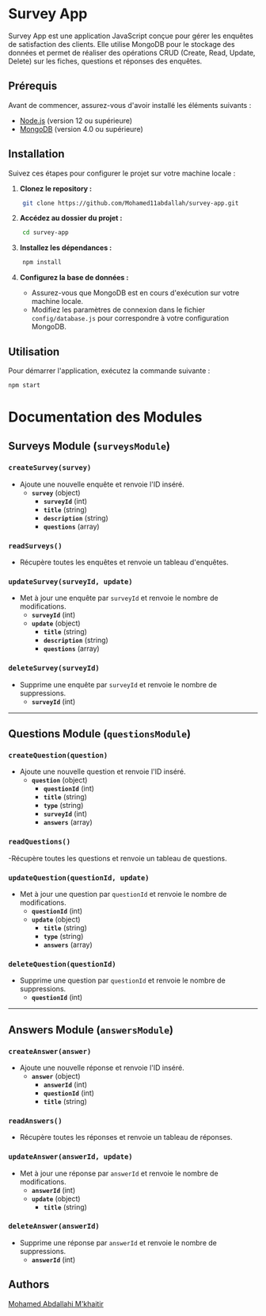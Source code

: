 # Survey App

Survey App est une application JavaScript conçue pour gérer les enquêtes de satisfaction des clients. Elle utilise MongoDB pour le stockage des données et permet de réaliser des opérations CRUD (Create, Read, Update, Delete) sur les fiches, questions et réponses des enquêtes.

## Prérequis

Avant de commencer, assurez-vous d'avoir installé les éléments suivants :

- [Node.js](https://nodejs.org/) (version 12 ou supérieure)
- [MongoDB](https://www.mongodb.com/try/download/community) (version 4.0 ou supérieure)

## Installation

Suivez ces étapes pour configurer le projet sur votre machine locale :

1. **Clonez le repository :**

```bash
    git clone https://github.com/Mohamed11abdallah/survey-app.git
```

2. **Accédez au dossier du projet :**

```bash
    cd survey-app
```

3. **Installez les dépendances :**

```bash
    npm install
```

4. **Configurez la base de données :**

    - Assurez-vous que MongoDB est en cours d'exécution sur votre machine locale.
    - Modifiez les paramètres de connexion dans le fichier `config/database.js` pour correspondre à votre configuration MongoDB.

## Utilisation

Pour démarrer l'application, exécutez la commande suivante :

```bash
npm start
```

# Documentation des Modules

## **Surveys Module (`surveysModule`)**

### `createSurvey(survey)`
- Ajoute une nouvelle enquête et renvoie l'ID inséré.
  - **`survey`** (object)
    - **`surveyId`** (int)
    - **`title`** (string)
    - **`description`** (string)
    - **`questions`** (array)

### `readSurveys()`
- Récupère toutes les enquêtes et renvoie un tableau d'enquêtes.

### `updateSurvey(surveyId, update)`
- Met à jour une enquête par `surveyId` et renvoie le nombre de modifications.
  - **`surveyId`** (int)
  - **`update`** (object)
    - **`title`** (string)
    - **`description`** (string)
    - **`questions`** (array)

### `deleteSurvey(surveyId)`
- Supprime une enquête par `surveyId` et renvoie le nombre de suppressions.
  - **`surveyId`** (int)

---

## **Questions Module (`questionsModule`)**

### `createQuestion(question)`
- Ajoute une nouvelle question et renvoie l'ID inséré.
  - **`question`** (object)
    - **`questionId`** (int)
    - **`title`** (string)
    - **`type`** (string)
    - **`surveyId`** (int)
    - **`answers`** (array)

### `readQuestions()`
-Récupère toutes les questions et renvoie un tableau de questions.

### `updateQuestion(questionId, update)`
- Met à jour une question par `questionId` et renvoie le nombre de modifications.
  - **`questionId`** (int)
  - **`update`** (object)
    - **`title`** (string)
    - **`type`** (string)
    - **`answers`** (array)

### `deleteQuestion(questionId)`
- Supprime une question par `questionId` et renvoie le nombre de suppressions.
  - **`questionId`** (int)

---

## **Answers Module (`answersModule`)**

### `createAnswer(answer)`
- Ajoute une nouvelle réponse et renvoie l'ID inséré.
  - **`answer`** (object)
    - **`answerId`** (int)
    - **`questionId`** (int)
    - **`title`** (string)

### `readAnswers()`
- Récupère toutes les réponses et renvoie un tableau de réponses.

### `updateAnswer(answerId, update)`
- Met à jour une réponse par `answerId` et renvoie le nombre de modifications.
  - **`answerId`** (int)
  - **`update`** (object)
    - **`title`** (string)

### `deleteAnswer(answerId)`
- Supprime une réponse par `answerId` et renvoie le nombre de suppressions.
  - **`answerId`** (int)


## Authors

[Mohamed Abdallahi M'khaitir](https://github.com/Mohamed11abdallah)
